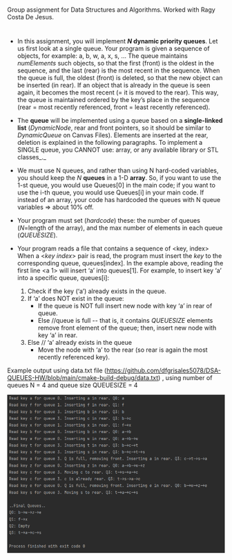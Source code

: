 #

Group assignment for Data Structures and Algorithms. Worked with Ragy Costa De Jesus.

#

- In this assignment, you will implement **_N_ dynamic priority queues**. Let us first look at a single queue. Your program is given a sequence of objects, for example: a, b, w, a, x, s, … The queue maintains _numElements_ such objects, so that the first (front) is the oldest in the sequence, and the last (rear) is the most recent in the sequence. When the queue is full, the oldest (front) is deleted, so that the new object can be inserted (in rear). If an object that is already in the queue is seen again, it becomes the most recent (= it is moved to the rear). This way, the queue is maintained ordered by the key’s place in the sequence (rear = most recently referenced, front = least recently referenced).

- The **queue** will be implemented using a queue based on a **single-linked list** (_DynamicNode_, rear and front pointers, so it should be similar to _DynamicQueue_ on Canvas Files). Elements are inserted at the rear, deletion is explained in the following paragraphs. To implement a SINGLE queue, you CANNOT use: array, or any available library or STL classes_._

- We must use N queues, and rather than using N hard-coded variables, you should keep the _N_ **queues** in a 1-D **array**. So, if you want to use the 1-st queue, you would use Queues[0] in the main code; if you want to use the i-th queue, you would use Queues[i] in your main code. If instead of an array, your code has hardcoded the queues with N queue variables => about 10% off.

- Your program must set (_hardcode_) these: the number of queues (_N_=length of the array), and the max number of elements in each queue (_QUEUESIZE_).

-  Your program reads a file that contains a sequence of <key, index>
When a <_key_ _index_> pair is read, the program must insert the _key_ to the corresponding queue, queues[index]. In the example above, reading the first line <a 1> will insert ‘a’ into queues[1].
For example, to insert key ‘a’ into a specific queue, queues[i]:

	1. Check if the key (‘a’) already exists in the queue.
	2. If ‘a’ does NOT exist in the queue:
		- If the queue is NOT full insert new node with key ‘a’ in rear of queue.
		- Else //queue is full -- that is, it contains _QUEUESIZE_ elements remove front element of the queue; then, insert new node with key ‘a’ in rear.
	3. Else  // ‘a’ already exists in the queue
		-  Move the node with ‘a’ to the rear (so rear is again the most recently referenced key).

Example output using data.txt file (https://github.com/dfgrisales5078/DSA-QUEUES-HW/blob/main/cmake-build-debug/data.txt) , using number of queues N = 4 and queue size QUEUESIZE = 4


![](hw1.png)

